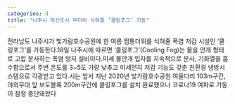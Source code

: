 ```yaml
---
categories: d
title: "나주시 혁신도시 무더위 식혀줄 ‘쿨링포그’ 가동"
---
```

전라남도 나주시가 빛가람호수공원에 한 여름 찜통더위를 식혀줄 폭염 저감 시설인 ‘쿨링포그’를 가동한다.18일 나주시에 따르면 ‘쿨링포그’(Cooling Fog)는 물을 안개 형태로 고압 분사하는 폭염 방지 설비이다.미세 물안개 입자를 지속적으로 분사, 기화열을 흡수함으로서 주변 온도를 3~5도 가량 낮추고 미세먼지 저감 기능도 갖춘 친환경 냉방시스템으로 각광받고 있다.시는 앞서 지난 2020년 빛가람호수공원 여울다리 103m구간, 야외무대 앞 보도블록 200m구간에 쿨링포그를 설치 완료했으나 코로나19 여파로 가동이 잠정 중단돼왔다